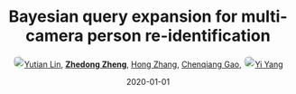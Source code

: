 ---
title: "Bayesian query expansion for multi-camera person re-identification"
collection: publications
permalink: /publication/Bayesian2020
date: 2020-01-01
doi: 10.1016/j.patrec.2018.06.009
keywords: object re-identification,image retrieval,person re-id,person re-trieval,person search,
venue: 'Pattern Recognition Letters'
paperurl: 'https://zdzheng.xyz/files/PRLetter18.pdf'
author: '<a href="https://zdzheng.xyz/authors/Yutian-Lin" class="author"> <img src="https://zdzheng.xyz/files/yutian-lin.jpeg" alt="Yutian-Lin" style="border-radius: 50%; height:20px; width:20px">Yutian Lin</a>, <strong><a href="https://zdzheng.xyz/authors/Zhedong-Zheng" class="author">Zhedong Zheng</a></strong>, <a href="https://zdzheng.xyz/authors/Hong-Zhang" class="author">Hong Zhang</a>, <a href="https://zdzheng.xyz/authors/Chenqiang-Gao" class="author">Chenqiang Gao</a>, <a href="https://zdzheng.xyz/authors/Yi-Yang" class="author"> <img src="https://zdzheng.xyz/files/yi-yang.jpeg" alt="Yi-Yang" style="border-radius: 50%; height:20px; width:20px">Yi Yang</a>'
sqlauthor: [ {"@type": "Person","name":Yutian Lin}, {"@type": "Person","name":Zhedong Zheng}, {"@type": "Person","name":Hong Zhang}, {"@type": "Person","name":Chenqiang Gao}, {"@type": "Person","name":Yi Yang}, ]
citation: ' Yutian Lin,  Zhedong Zheng,  Hong Zhang,  Chenqiang Gao,  Yi Yang, &quot;Bayesian query expansion for multi-camera person re-identification.&quot; Pattern Recognition Letters, 2020. DOI: 10.1016/j.patrec.2018.06.009'
pub_year: '2020'
bib: >
    @article{lin2020bayesian,<br>author = "Lin, Yutian and Zheng, Zhedong and Zhang, Hong and Gao, Chenqiang and Yang, Yi",<br>doi = "10.1016/j.patrec.2018.06.009",<br>title = "Bayesian query expansion for multi-camera person re-identification",<br>journal = "Pattern Recognition Letters",<br>volume = "130",<br>pages = "284--292",<br>year = "2020",<br>publisher = "Elsevier",<br>url = "https://zdzheng.xyz/files/PRLetter18.pdf"
    }

---